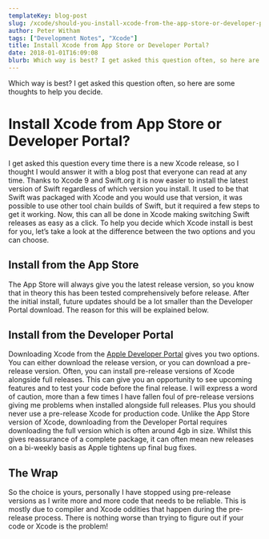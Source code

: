```yaml
---
templateKey: blog-post
slug: /xcode/should-you-install-xcode-from-the-app-store-or-developer-portal/
author: Peter Witham
tags: ["Development Notes", "Xcode"]
title: Install Xcode from App Store or Developer Portal?
date: 2018-01-01T16:09:08
blurb: Which way is best? I get asked this question often, so here are some thoughts to help you decide.
---
```


Which way is best? I get asked this question often, so here are some thoughts to help you decide.

# Install Xcode from App Store or Developer Portal?

I get asked this question every time there is a new Xcode release, so I thought I would answer it with a blog post that everyone can read at any time. Thanks to Xcode 9 and Swift.org it is now easier to install the latest version of Swift regardless of which version you install. It used to be that Swift was packaged with Xcode and you would use that version, it was possible to use other tool chain builds of Swift, but it required a few steps to get it working. Now, this can all be done in Xcode making switching Swift releases as easy as a click. To help you decide which Xcode install is best for you, let’s take a look at the difference between the two options and you can choose.

## Install from the App Store

The App Store will always give you the latest release version, so you know that in theory this has been tested comprehensively before release. After the initial install, future updates should be a lot smaller than the Developer Portal download. The reason for this will be explained below.

## Install from the Developer Portal

Downloading Xcode from the [Apple Developer Portal](https://developer.apple.com) gives you two options. You can either download the release version, or you can download a pre-release version. Often, you can install pre-release versions of Xcode alongside full releases. This can give you an opportunity to see upcoming features and to test your code before the final release. I will express a word of caution, more than a few times I have fallen foul of pre-release versions giving me problems when installed alongside full releases. Plus you should never use a pre-release Xcode for production code. Unlike the App Store version of Xcode, downloading from the Developer Portal requires downloading the full version which is often around 4gb in size. Whilst this gives reassurance of a complete package, it can often mean new releases on a bi-weekly basis as Apple tightens up final bug fixes.

## The Wrap

So the choice is yours, personally I have stopped using pre-release versions as I write more and more code that needs to be reliable. This is mostly due to compiler and Xcode oddities that happen during the pre-release process. There is nothing worse than trying to figure out if your code or Xcode is the problem!
